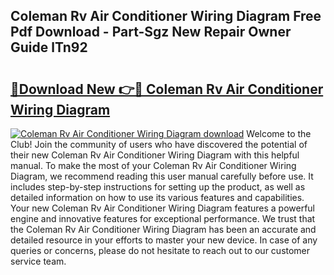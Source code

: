## Coleman Rv Air Conditioner Wiring Diagram Free Pdf Download - Part-Sgz New Repair Owner Guide lTn92

# <h2><a href="http://dfidwmq.blite.top/?on=Coleman+Rv+Air+Conditioner+Wiring+Diagram">🔗Download New 👉🔴 Coleman Rv Air Conditioner Wiring Diagram</a></h2>

[![Coleman Rv Air Conditioner Wiring Diagram download](https://i.imgur.com/lujVjoI.png)](http://dfidwmq.blite.top/?on=Coleman+Rv+Air+Conditioner+Wiring+Diagram)
Welcome to the Club! Join the community of users who have discovered the potential of their new Coleman Rv Air Conditioner Wiring Diagram with this helpful manual. To make the most of your Coleman Rv Air Conditioner Wiring Diagram, we recommend reading this user manual carefully before use. It includes step-by-step instructions for setting up the product, as well as detailed information on how to use its various features and capabilities. Your new Coleman Rv Air Conditioner Wiring Diagram features a powerful engine and innovative features for exceptional performance. We trust that the Coleman Rv Air Conditioner Wiring Diagram has been an accurate and detailed resource in your efforts to master your new device. In case of any queries or concerns, please do not hesitate to reach out to our customer service team.
